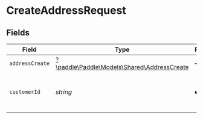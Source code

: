 # CreateAddressRequest


## Fields

| Field                                                                               | Type                                                                                | Required                                                                            | Description                                                                         | Example                                                                             |
| ----------------------------------------------------------------------------------- | ----------------------------------------------------------------------------------- | ----------------------------------------------------------------------------------- | ----------------------------------------------------------------------------------- | ----------------------------------------------------------------------------------- |
| `addressCreate`                                                                     | [?\paddle\Paddle\Models\Shared\AddressCreate](../../models/shared/AddressCreate.md) | :heavy_minus_sign:                                                                  | N/A                                                                                 |                                                                                     |
| `customerId`                                                                        | *string*                                                                            | :heavy_check_mark:                                                                  | Paddle ID of the customer entity to work with.                                      | ctm_01gw1xk43eqy2rrf0cs93zvm6t                                                      |